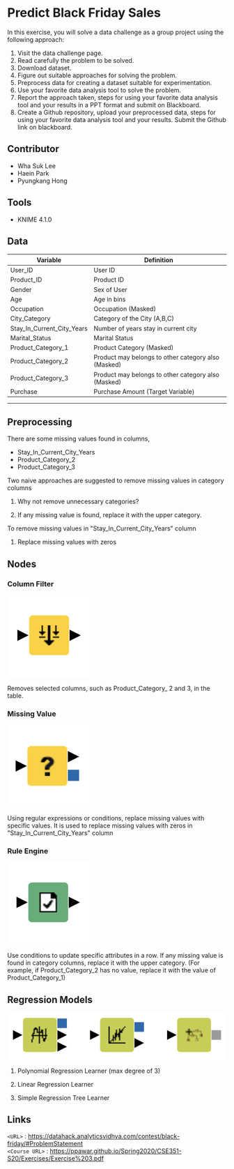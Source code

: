 # Predict Black Friday Sales
In this exercise, you will solve a data challenge as a group project using the following approach: 	
1) Visit the data challenge page. 
2) Read carefully the problem to be solved. 
3) Download dataset. 
4) Figure out suitable approaches for solving the problem. 
5) Preprocess data for creating a dataset suitable for experimentation. 
6) Use your favorite data analysis tool to solve the problem. 
7) Report the approach taken, steps for using your favorite data analysis tool and your results in a PPT format and submit on Blackboard. 
8) Create a Github repository, upload your preprocessed data, steps for using your favorite data analysis tool and your results. Submit the Github link on blackboard.
## Contributor
- Wha Suk Lee
- Haein Park
- Pyungkang Hong 
## Tools
- KNIME 4.1.0
## Data
| Variable | Definition |
|--|--|
|User_ID |User ID|
|Product_ID|Product ID|
|Gender|Sex of User|
|Age|Age in bins|
|Occupation|Occupation (Masked)|
|City_Category|Category of the City (A,B,C)
|Stay_In_Current_City_Years|Number of years stay in current city
|Marital_Status|Marital Status
|Product_Category_1|Product Category (Masked)
|Product_Category_2|Product may belongs to other category also (Masked)
|Product_Category_3|Product may belongs to other category also (Masked)
|Purchase|Purchase Amount (Target Variable)
-------------

## Preprocessing
There are some missing values found in columns,
- Stay_In_Current_City_Years
- Product_Category_2
- Product_Category_3

Two naive approaches are suggested to remove missing values in category columns
1) Why not remove unnecessary categories?

2) If any missing value is found, replace it with the upper category.

To remove missing values in "Stay_In_Current_City_Years" column
	
1) Replace missing values with zeros

  
## Nodes

### Column Filter
![Column Filter](/assets/Column_filter.png)

Removes selected columns, such as Product_Category_ 2 and 3, in the table.

### Missing Value
![Missing Value](/assets/Missing_value.png)

Using regular expressions or conditions, replace missing values with specific values. It is used to replace missing values with zeros in "Stay_In_Current_City_Years" column

### Rule Engine
![Rule Engine](/assets/Rule_engine.png)

Use conditions to update specific attributes in a row. If any missing value is found in category columns, replace it with the upper category. (For example, if Product_Category_2 has no value, replace it with the value of Product_Category_1)

## Regression Models

![Regression Models](/assets/Regression_models.png)

1) Polynomial Regression Learner (max degree of 3)

2) Linear Regression Learner

3) Simple Regression Tree Learner

## Links
`<URL>` : <https://datahack.analyticsvidhya.com/contest/black-friday/#ProblemStatement><br/>
`<Course URL>` : <https://ppawar.github.io/Spring2020/CSE351-S20/Exercises/Exercise%203.pdf>
